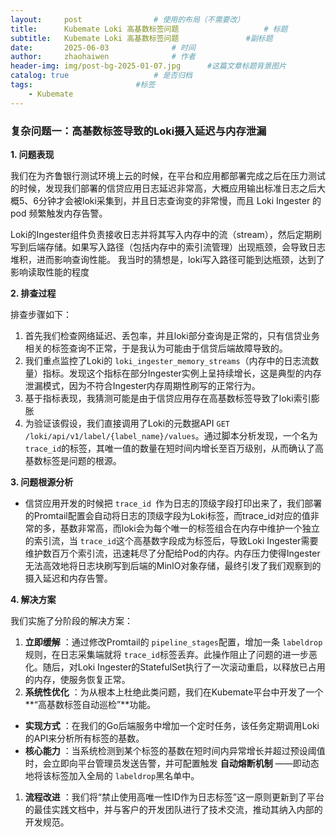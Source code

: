 ```yaml
---
layout:     post   				# 使用的布局（不需要改）
title:      Kubemate Loki 高基数标签问题            		# 标题 
subtitle:   Kubemate Loki 高基数标签问题				#副标题
date:       2025-06-03				# 时间
author:     zhaohaiwen 				# 作者
header-img: img/post-bg-2025-01-07.jpg		#这篇文章标题背景图片
catalog: true 					# 是否归档
tags:						#标签
    - Kubemate
---
```

### 复杂问题一：高基数标签导致的Loki摄入延迟与内存泄漏

**1. 问题表现**

我们在为齐鲁银行测试环境上云的时候，在平台和应用都部署完成之后在压力测试的时候，发现我们部署的信贷应用日志延迟非常高，大概应用输出标准日志之后大概5、6分钟才会被loki采集到，并且日志查询变的非常慢，而且 Loki Ingester 的 pod 频繁触发内存告警。

Loki的Ingester组件负责接收日志并将其写入内存中的流（stream），然后定期刷写到后端存储。如果写入路径（包括内存中的索引流管理）出现瓶颈，会导致日志堆积，进而影响查询性能。
我当时的猜想是，loki写入路径可能到达瓶颈，达到了影响读取性能的程度

**2. 排查过程**

排查步骤如下：

1. 首先我们检查网络延迟、丢包率，并且loki部分查询是正常的，只有信贷业务相关的标签查询不正常，于是我认为可能由于信贷后端故障导致的。
2. 我们重点监控了Loki的 `loki_ingester_memory_streams`（内存中的日志流数量）指标。发现这个指标在部分Ingester实例上呈持续增长，这是典型的内存泄漏模式，因为不符合Ingester内存周期性刷写的正常行为。
3. 基于指标表现，我猜测可能是由于信贷应用存在高基数标签导致了loki索引膨胀
4. 为验证该假设，我们直接调用了Loki的元数据API `GET /loki/api/v1/label/{label_name}/values`。通过脚本分析发现，一个名为 `trace_id`的标签，其唯一值的数量在短时间内增长至百万级别，从而确认了高基数标签是问题的根源。

**3. 问题根源分析**

* 信贷应用开发的时候把 `trace_id `作为日志的顶级字段打印出来了，我们部署的Promtail配置会自动将日志的顶级字段为Loki标签，而trace_id对应的值非常的多，基数非常高，而loki会为每个唯一的标签组合在内存中维护一个独立的索引流，当 `trace_id`这个高基数字段成为标签后，导致Loki Ingester需要维护数百万个索引流，迅速耗尽了分配给Pod的内存。内存压力使得Ingester无法高效地将日志块刷写到后端的MinIO对象存储，最终引发了我们观察到的摄入延迟和内存告警。

**4. 解决方案**

我们实施了分阶段的解决方案：

1. **立即缓解** ：通过修改Promtail的 `pipeline_stages`配置，增加一条 `labeldrop`规则，在日志采集端就将 `trace_id`标签丢弃。此操作阻止了问题的进一步恶化。随后，对Loki Ingester的StatefulSet执行了一次滚动重启，以释放已占用的内存，使服务恢复正常。
2. **系统性优化** ：为从根本上杜绝此类问题，我们在Kubemate平台中开发了一个**“高基数标签自动巡检”**功能。

* **实现方式** ：在我们的Go后端服务中增加一个定时任务，该任务定期调用Loki的API来分析所有标签的基数。
* **核心能力** ：当系统检测到某个标签的基数在短时间内异常增长并超过预设阈值时，会立即向平台管理员发送告警，并可配置触发 **自动熔断机制** ——即动态地将该标签加入全局的 `labeldrop`黑名单中。

1. **流程改进** ：我们将“禁止使用高唯一性ID作为日志标签”这一原则更新到了平台的最佳实践文档中，并与客户的开发团队进行了技术交流，推动其纳入内部的开发规范。
